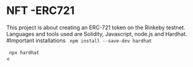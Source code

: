 # NFT -ERC721
This project is about creating an ERC-721 token on the Rinkeby testnet. Languages and tools used are Solidity, Javascript, node.js and Hardhat.
#Important installations
<code>
  npm install --save-dev hardhat
</code><br>
<code>
  npx hardhat
</code><br>
<

